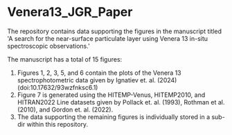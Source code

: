 # Venera13_JGR_Paper
The repository contains data supporting the figures in the manuscript titled 'A search for the near-surface particulate layer using Venera 13 in-situ spectroscopic observations.'

The manuscript has a total of 15 figures:
1. Figures 1, 2, 3, 5, and 6 contain the plots of the Venera 13 spectrophotometric data given by Ignatiev et. al. (2024)(doi:10.17632/93wzfnksc6.1)
2. Figure 7 is generated using the HITEMP-Venus, HITEMP2010, and HITRAN2022 Line datasets given by Pollack et. al. (1993), Rothman et al. (2010), and Gordon et. al. (2022).
3. The data supporting the remaining figures is individually stored in a sub-dir within this repository.
